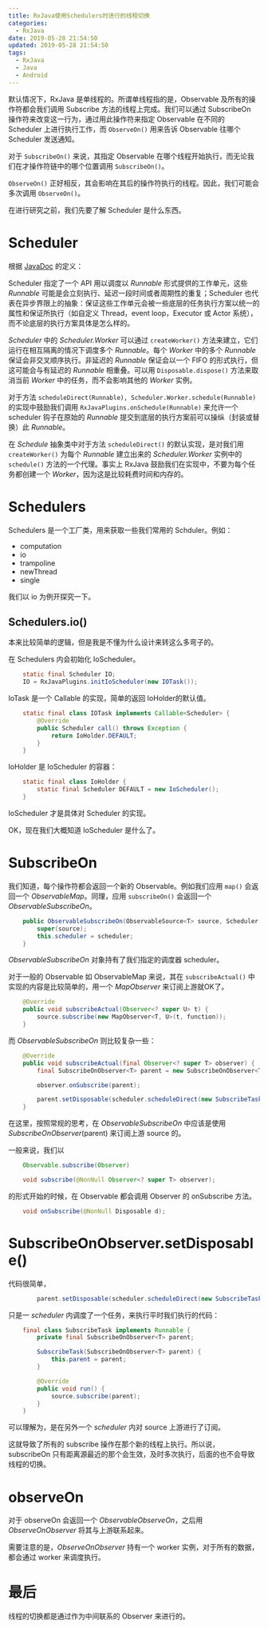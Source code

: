 ```yaml
---
title: RxJava使用Schedulers时进行的线程切换
categories:
  - RxJava
date: 2019-05-28 21:54:50
updated: 2019-05-28 21:54:50
tags: 
  - RxJava
  - Java
  - Android
---
```

默认情况下，RxJava 是单线程的。所谓单线程指的是，Observable 及所有的操作符都会我们调用 Subscribe 方法的线程上完成。我们可以通过 SubscribeOn 操作符来改变这一行为，通过用此操作符来指定 Observable 在不同的 Scheduler 上进行执行工作，而 `ObserveOn()` 用来告诉  Observable 往哪个 Scheduler 发送通知。

<!--more-->

对于 `SubscribeOn()` 来说，其指定 Observable 在哪个线程开始执行，而无论我们在才操作符链中的哪个位置调用 `SubscribeOn()`。

`ObserveOn()` 正好相反，其会影响在其后的操作符执行的线程。因此，我们可能会多次调用 `ObserveOn()`。

在进行研究之前，我们先要了解 Scheduler 是什么东西。

# Scheduler

根据 [JavaDoc](http://reactivex.io/RxJava/javadoc/io/reactivex/Scheduler.html) 的定义：

Scheduler 指定了一个 API 用以调度以 *Runnable* 形式提供的工作单元，这些 *Runnable* 可能是会立刻执行、延迟一段时间或者周期性的重复；Scheduler 也代表在异步界限上的抽象：保证这些工作单元会被一些底层的任务执行方案以统一的属性和保证所执行（如自定义 Thread，event loop，Executor 或 Actor 系统），而不论底层的执行方案具体是怎么样的。

*Scheduler* 中的 *Scheduler.Worker* 可以通过  `createWorker()` 方法来建立，它们运行在相互隔离的情况下调度多个 *Runnable*。每个 *Worker* 中的多个 *Runnable* 保证会非交叉顺序执行。非延迟的 *Runnable* 保证会以一个 FIFO 的形式执行，但这可能会与有延迟的 *Runnable* 相重叠。可以用 `Disposable.dispose()` 方法来取消当前 *Worker* 中的任务，而不会影响其他的 *Worker* 实例。

对于方法 `scheduleDirect(Runnable), Scheduler.Worker.schedule(Runnable)` 的实现中鼓励我们调用 `RxJavaPlugins.onSchedule(Runnable)` 来允许一个 scheduler 钩子在原始的 *Runnable* 提交到底层的执行方案前可以操纵（封装或替换）此 *Runnable*。

在 *Schedule* 抽象类中对于方法 `scheduleDirect()` 的默认实现，是对我们用 `createWorker()` 为每个 *Runnable* 建立出来的 *Scheduler.Worker* 实例中的 `schedule()` 方法的一个代理。事实上 RxJava 鼓励我们在实现中，不要为每个任务都创建一个 *Worker*，因为这是比较耗费时间和内存的。

# Schedulers

Schedulers 是一个工厂类，用来获取一些我们常用的 Schduler。例如：

- computation
- io
- trampoline
- newThread
- single

我们以 io 为例开探究一下。

## Schedulers.io()

本来比较简单的逻辑，但是我是不懂为什么设计来转这么多弯子的。

在 Schedulers 内会初始化 IoScheduler。

```java
    static final Scheduler IO;
    IO = RxJavaPlugins.initIoScheduler(new IOTask());
```

IoTask 是一个 Callable 的实现，简单的返回 IoHolder的默认值。

```java
    static final class IOTask implements Callable<Scheduler> {
        @Override
        public Scheduler call() throws Exception {
            return IoHolder.DEFAULT;
        }
    }
```


IoHolder 是 IoScheduler 的容器：

```java
    static final class IoHolder {
        static final Scheduler DEFAULT = new IoScheduler();
    }
```

IoScheduler 才是具体对 Scheduler 的实现。

OK，现在我们大概知道 IoScheduler 是什么了。

# SubscribeOn

我们知道，每个操作符都会返回一个新的 Observable。例如我们应用 `map()` 会返回一个 *ObservableMap*。同理，应用 `subscribeOn()` 会返回一个 *ObservableSubscribeOn*。

```java
    public ObservableSubscribeOn(ObservableSource<T> source, Scheduler scheduler) {
        super(source);
        this.scheduler = scheduler;
    }
```

*ObservableSubscribeOn* 对象持有了我们指定的调度器 scheduler。

对于一般的 Observable 如 ObservableMap 来说，其在 `subscribeActual()` 中实现的内容是比较简单的，用一个 *MapObserver* 来订阅上游就OK了。

```java
    @Override
    public void subscribeActual(Observer<? super U> t) {
        source.subscribe(new MapObserver<T, U>(t, function));
    }
```

而 *ObservableSubscribeOn* 则比较复杂一些：

```java
    @Override
    public void subscribeActual(final Observer<? super T> observer) {
        final SubscribeOnObserver<T> parent = new SubscribeOnObserver<T>(observer);

        observer.onSubscribe(parent);

        parent.setDisposable(scheduler.scheduleDirect(new SubscribeTask(parent)));
    }
```

在这里，按照常规的思考，在 *ObservableSubscribeOn* 中应该是使用 *SubscribeOnObserver*(parent) 来订阅上游 source 的。

一般来说，我们以 

```java
    Observable.subscribe(Observer)
```

```java
    void subscribe(@NonNull Observer<? super T> observer);
```
的形式开始的时候，在 Observable 都会调用 Observer 的 onSubscribe 方法。

```java
    void onSubscribe(@NonNull Disposable d);
```



# SubscribeOnObserver.setDisposable()


代码很简单，

```java
        parent.setDisposable(scheduler.scheduleDirect(new SubscribeTask(parent)));
```

只是一 *scheduler* 内调度了一个任务，来执行平时我们执行的代码：

```java
    final class SubscribeTask implements Runnable {
        private final SubscribeOnObserver<T> parent;

        SubscribeTask(SubscribeOnObserver<T> parent) {
            this.parent = parent;
        }

        @Override
        public void run() {
            source.subscribe(parent);
        }
    }
```

可以理解为，是在另外一个 *scheduler* 内对 source 上游进行了订阅。

这就导致了所有的 subscribe 操作在那个新的线程上执行。所以说，subscribeOn 只有距离源最近的那个会生效，及时多次执行，后面的也不会导致线程的切换。

# observeOn

对于 observeOn 会返回一个 *ObservableObserveOn*，之后用 *ObserveOnObserver* 将其与上游联系起来。

需要注意的是，*ObserveOnObserver* 持有一个 worker 实例，对于所有的数据，都会通过 worker 来调度执行。

# 最后

线程的切换都是通过作为中间联系的 Observer 来进行的。

